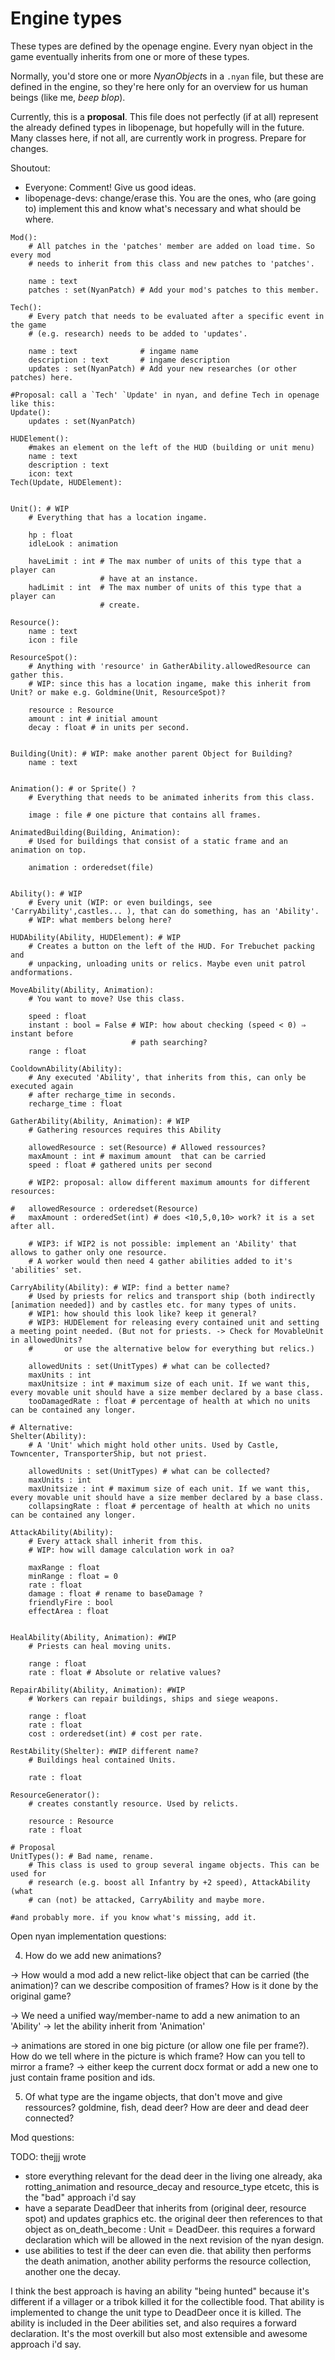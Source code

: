 Engine types
============

These types are defined by the openage engine. Every nyan object in the game
eventually inherits from one or more of these types.

Normally, you'd store one or more *NyanObject*s in a `.nyan` file, but these
are defined in the engine, so they're here only for an overview for us human beings (like me, *beep blop*).

Currently, this is a **proposal**.
This file does not perfectly (if at all) represent the already defined types in
libopenage, but hopefully will in the future. Many classes here, if not all,
are currently work in progress. Prepare for changes.

Shoutout:
* Everyone: Comment! Give us good ideas.
* libopenage-devs: change/erase this. You are the ones, who (are going to)
implement this and know what's necessary and what should be where.

```
Mod():
	# All patches in the 'patches' member are added on load time. So every mod
	# needs to inherit from this class and new patches to 'patches'.

	name : text
	patches : set(NyanPatch) # Add your mod's patches to this member.

Tech():
	# Every patch that needs to be evaluated after a specific event in the game
	# (e.g. research) needs to be added to 'updates'.

	name : text              # ingame name
	description : text       # ingame description
	updates : set(NyanPatch) # Add your new researches (or other patches) here.

#Proposal: call a `Tech' `Update' in nyan, and define Tech in openage like this:
Update():
	updates : set(NyanPatch)

HUDElement():
	#makes an element on the left of the HUD (building or unit menu)
	name : text
	description : text
	icon: text
Tech(Update, HUDElement):


Unit(): # WIP
	# Everything that has a location ingame.

	hp : float
	idleLook : animation

	haveLimit : int # The max number of units of this type that a player can 
	                # have at an instance.
	hadLimit : int  # The max number of units of this type that a player can
	                # create.

Resource():
	name : text
	icon : file

ResourceSpot():
	# Anything with 'resource' in GatherAbility.allowedResource can gather this.
	# WIP: since this has a location ingame, make this inherit from Unit? or make e.g. Goldmine(Unit, ResourceSpot)?

	resource : Resource
	amount : int # initial amount
	decay : float # in units per second.


Building(Unit): # WIP: make another parent Object for Building?
	name : text


Animation(): # or Sprite() ?
	# Everything that needs to be animated inherits from this class.

	image : file # one picture that contains all frames.

AnimatedBuilding(Building, Animation):
	# Used for buildings that consist of a static frame and an animation on top.

	animation : orderedset(file)


Ability(): # WIP
	# Every unit (WIP: or even buildings, see 'CarryAbility',castles... ), that can do something, has an 'Ability'.
	# WIP: what members belong here?

HUDAbility(Ability, HUDElement): # WIP
	# Creates a button on the left of the HUD. For Trebuchet packing and
	# unpacking, unloading units or relics. Maybe even unit patrol andformations.

MoveAbility(Ability, Animation):
	# You want to move? Use this class.

	speed : float
	instant : bool = False # WIP: how about checking (speed < 0) ⇒ instant before
	                       # path searching?
	range : float

CooldownAbility(Ability):
	# Any executed 'Ability', that inherits from this, can only be executed again
	# after recharge_time in seconds.
	recharge_time : float

GatherAbility(Ability, Animation): # WIP
	# Gathering resources requires this Ability

	allowedResource : set(Resource) # Allowed ressources?
	maxAmount : int # maximum amount  that can be carried
	speed : float # gathered units per second

	# WIP2: proposal: allow different maximum amounts for different resources:

#	allowedResource : orderedset(Resource)
#	maxAmount : orderedSet(int) # does <10,5,0,10> work? it is a set after all.

	# WIP3: if WIP2 is not possible: implement an 'Ability' that allows to gather only one resource.
	# A worker would then need 4 gather abilities added to it's 'abilities' set.

CarryAbility(Ability): # WIP: find a better name?
	# Used by priests for relics and transport ship (both indirectly [animation needed]) and by castles etc. for many types of units.
	# WIP1: how should this look like? keep it general?
	# WIP3: HUDElement for releasing every contained unit and setting a meeting point needed. (But not for priests. -> Check for MovableUnit in allowedUnits?
	#       or use the alternative below for everything but relics.)

	allowedUnits : set(UnitTypes) # what can be collected?
	maxUnits : int
	maxUnitsize : int # maximum size of each unit. If we want this, every movable unit should have a size member declared by a base class.
	tooDamagedRate : float # percentage of health at which no units can be contained any longer.

# Alternative:
Shelter(Ability):
	# A 'Unit' which might hold other units. Used by Castle, Towncenter, TransporterShip, but not priest.

	allowedUnits : set(UnitTypes) # what can be collected?
	maxUnits : int
	maxUnitsize : int # maximum size of each unit. If we want this, every movable unit should have a size member declared by a base class.
	collapsingRate : float # percentage of health at which no units can be contained any longer.

AttackAbility(Ability):
	# Every attack shall inherit from this.
	# WIP: how will damage calculation work in oa?

	maxRange : float
	minRange : float = 0
	rate : float
	damage : float # rename to baseDamage ?
	friendlyFire : bool
	effectArea : float


HealAbility(Ability, Animation): #WIP
	# Priests can heal moving units.

	range : float
	rate : float # Absolute or relative values?

RepairAbility(Ability, Animation): #WIP
	# Workers can repair buildings, ships and siege weapons.

	range : float
	rate : float
	cost : orderedset(int) # cost per rate.

RestAbility(Shelter): #WIP different name?
	# Buildings heal contained Units.

	rate : float

ResourceGenerator():
	# creates constantly resource. Used by relicts.

	resource : Resource
	rate : float

# Proposal
UnitTypes(): # Bad name, rename.
	# This class is used to group several ingame objects. This can be used for
	# research (e.g. boost all Infantry by +2 speed), AttackAbility (what
	# can (not) be attacked, CarryAbility and maybe more.

#and probably more. if you know what's missing, add it.

```

Open nyan implementation questions:

4. How do we add new animations?

  -> How would a mod add a new relict-like object that can be carried (the animation)? can we describe composition of frames? How is it done by the original game?

  -> We need a unified way/member-name to add a new animation to an 'Ability' -> let the ability inherit from 'Animation'

  -> animations are stored in one big picture (or allow one file per frame?). How do we tell where in the picture is which frame? How can you tell to mirror a frame? -> either keep the current docx format or add a new one to just contain frame position and ids.


5. Of what type are the ingame objects, that don't move and give ressources? goldmine, fish, dead deer? How are deer and dead deer connected?

Mod questions:

TODO:
	thejjj wrote
* store everything relevant for the dead deer in the living one already, aka rotting_animation and resource_decay and resource_type etcetc, this is the "bad" approach i'd say
*  have a separate DeadDeer that inherits from (original deer, resource spot) and updates graphics etc. the original deer then references to that object as on_death_become : Unit = DeadDeer. this requires a forward declaration which will be allowed in the next revision of the nyan design.
* use abilities to test if the deer can even die. that ability then performs the death animation, another ability performs the resource collection, another one the decay.

I think the best approach is having an ability "being hunted" because it's different if a villager or a tribok killed it for the collectible food. That ability is implemented to change the unit type to DeadDeer once it is killed. The ability is included in the Deer abilities set, and also requires a forward declaration. It's the most overkill but also most extensible and awesome approach i'd say.
